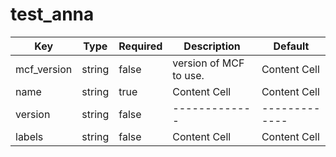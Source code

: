 # test_anna
Key  | Type | Required  | Description | Default
------------- | ------------- | ------------- | ------------- | -------------
mcf_version  | string  | false  | version of MCF to use.  | Content Cell 
name  | string  | true  | Content Cell  | Content Cell
version | string | false | ------------- | ------------- 
labels  | string  | false  | Content Cell  | Content Cell   


